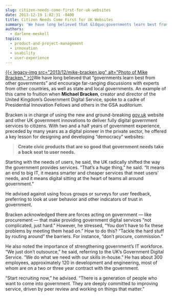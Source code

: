 ```yaml
---
slug: citizen-needs-come-first-for-uk-websites
date: 2013-12-19 1:02:31 -0400
title: Citizen Needs Come First for UK Websites
summary: 'We have long believed that &ldquo;governments learn best from other governments&rdquo; and encourage far-ranging discussions with experts from other countries, as well as state and local governments.  An example of  this came to fruition when Michael Bracken, creator and director of the United Kingdom’s Government Digital Service, spoke to'
authors:
  - darlene-meskell
topics:
  - product-and-project-management
  - innovation
  - usability
  - user-experience
---
```


<p>
  <a href="https://s3.amazonaws.com/digitalgov/_legacy-img/2013/12/mike-bracken.jpg">{{< legacy-img src="2013/12/mike-bracken.jpg" alt="Photo of Mike Bracken." >}}</a>We have long believed that “governments learn best from other governments” and encourage far-ranging discussions with experts from other countries, as well as state and local governments.  An example of  this came to fruition when <strong>Michael Bracken</strong>, creator and director of the United Kingdom’s Government Digital Service, spoke to a cadre of Presidential Innovation Fellows and others in the GSA auditorium.
</p>

<p>
  Bracken is in charge of using the new and ground-breaking <a href="http://www.gov.uk/">gov.uk</a> website and other UK government innovations to deliver fully digital government services to citizens.  With two and a half years of government experience, preceded by many years as a digital pioneer in the private sector, he offered a key lesson for designing and developing “democracy” websites:
</p>

> <p>
>   <strong>Create civic products that are so good that government needs take a back seat to user needs.</strong>
> </p>

<p>
  Starting with the needs of users, he said, the UK radically shifted the way the government provides services. “That’s a huge thing,” he said. “It means an end to big IT, it means smarter and cheaper services that meet users’ needs, and it means digital sitting at the heart of teams all around government.”
</p>

<p>
  He advised against using focus groups or surveys for user feedback, preferring to look at user behavior and other indicators of trust in government.
</p>

<p>
  Bracken acknowledged there are forces acting on government — like procurement — that make providing government digital services “not complicated, just hard.”  However, he stressed, “You don’t have to fix these problems by meeting them head on.”  How to do this? “Tackle the hard stuff by routing around” the barriers.  For instance, “don’t procure, commission.”
</p>

<p>
  He also noted the importance of strengthening government’s IT workforce.  “We just don’t outsource,” he said, referring to the UK’s Government Digital Service.  “We do what we need with our skills in-house.”  He has about 300 employees, approximately 120 in development and engineering, most of whom are on a two or three year contract with the government.
</p>

<p>
  “Start recruiting now,” he advised.  “There is a generation of people who want to come into government.  They are deeply committed to improving service, driven by peer review and working on things that matter.”
</p>